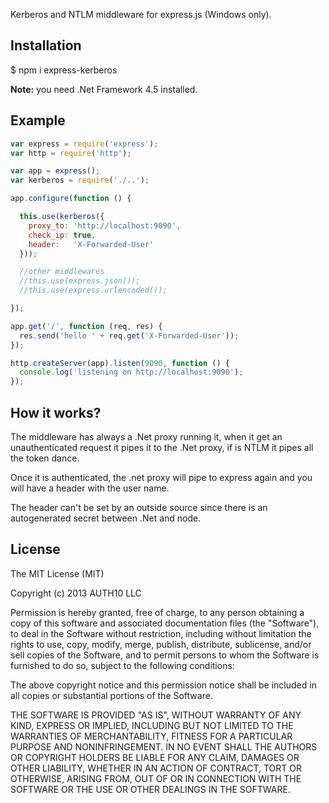 Kerberos and NTLM middleware for express.js (Windows only).

## Installation

$ npm i express-kerberos

__Note:__ you need .Net Framework 4.5 installed.

## Example

~~~javascript
var express = require('express');
var http = require('http');

var app = express();
var kerberos = require('./..');

app.configure(function () {

  this.use(kerberos({
    proxy_to: 'http://localhost:9090',
    check_ip: true,
    header:   'X-Forwarded-User'
  }));

  //other middlewares
  //this.use(express.json());
  //this.use(express.urlencoded());

});

app.get('/', function (req, res) {
  res.send('hello ' + req.get('X-Forwarded-User'));
});

http.createServer(app).listen(9090, function () {
  console.log('listening on http://localhost:9090');
});
~~~

## How it works?

The middleware has always a .Net proxy running it, when it get an unauthenticated request it pipes it to the .Net proxy, if is NTLM it pipes all the token dance.

Once it is authenticated, the .net proxy will pipe to express again and you will have a header with the user name.

The header can't be set by an outside source since there is an autogenerated secret between .Net and node.

## License

The MIT License (MIT)

Copyright (c) 2013 AUTH10 LLC

Permission is hereby granted, free of charge, to any person obtaining a copy
of this software and associated documentation files (the "Software"), to deal
in the Software without restriction, including without limitation the rights
to use, copy, modify, merge, publish, distribute, sublicense, and/or sell
copies of the Software, and to permit persons to whom the Software is
furnished to do so, subject to the following conditions:

The above copyright notice and this permission notice shall be included in
all copies or substantial portions of the Software.

THE SOFTWARE IS PROVIDED "AS IS", WITHOUT WARRANTY OF ANY KIND, EXPRESS OR
IMPLIED, INCLUDING BUT NOT LIMITED TO THE WARRANTIES OF MERCHANTABILITY,
FITNESS FOR A PARTICULAR PURPOSE AND NONINFRINGEMENT. IN NO EVENT SHALL THE
AUTHORS OR COPYRIGHT HOLDERS BE LIABLE FOR ANY CLAIM, DAMAGES OR OTHER
LIABILITY, WHETHER IN AN ACTION OF CONTRACT, TORT OR OTHERWISE, ARISING FROM,
OUT OF OR IN CONNECTION WITH THE SOFTWARE OR THE USE OR OTHER DEALINGS IN
THE SOFTWARE.
